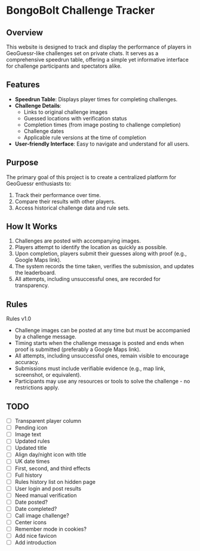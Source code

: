 # BongoBolt Challenge Tracker

## Overview

This website is designed to track and display the performance of players in GeoGuessr-like challenges set on private chats. It serves as a comprehensive speedrun table, offering a simple yet informative interface for challenge participants and spectators alike.

## Features

- **Speedrun Table**: Displays player times for completing challenges.
- **Challenge Details**:
  - Links to original challenge images
  - Guessed locations with verification status
  - Completion times (from image posting to challenge completion)
  - Challenge dates
  - Applicable rule versions at the time of completion
- **User-friendly Interface**: Easy to navigate and understand for all users.

## Purpose

The primary goal of this project is to create a centralized platform for GeoGuessr enthusiasts to:
1. Track their performance over time.
2. Compare their results with other players.
3. Access historical challenge data and rule sets.

## How It Works

1. Challenges are posted with accompanying images.
2. Players attempt to identify the location as quickly as possible.
3. Upon completion, players submit their guesses along with proof (e.g., Google Maps link).
4. The system records the time taken, verifies the submission, and updates the leaderboard.
5. All attempts, including unsuccessful ones, are recorded for transparency.

## Rules

Rules v1.0
- Challenge images can be posted at any time but must be accompanied by a challenge message.
- Timing starts when the challenge message is posted and ends when proof is submitted (preferably a Google Maps link).
- All attempts, including unsuccessful ones, remain visible to encourage accuracy.
- Submissions must include verifiable evidence (e.g., map link, screenshot, or equivalent).
- Participants may use any resources or tools to solve the challenge - no restrictions apply.

## TODO

- [ ] Transparent player column
- [ ] Pending icon
- [ ] Image text
- [ ] Updated rules
- [ ] Updated title
- [ ] Align day/night icon with title
- [ ] UK date times
- [ ] First, second, and third effects
- [ ] Full history
- [ ] Rules history list on hidden page
- [ ] User login and post results
- [ ] Need manual verification
- [ ] Date posted?
- [ ] Date completed?
- [ ] Call image challenge?
- [ ] Center icons
- [ ] Remember mode in cookies?
- [ ] Add nice favicon
- [ ] Add introduction
